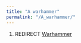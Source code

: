 ```yaml
---
title: "A warhammer"
permalink: "/A_warhammer/"
---
```


1.  REDIRECT [Warhammer](Warhammer "wikilink")